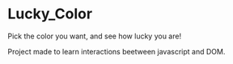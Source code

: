 # Lucky_Color
Pick the color you want, and see how lucky you are! 

Project made to learn interactions beetween javascript and DOM.
